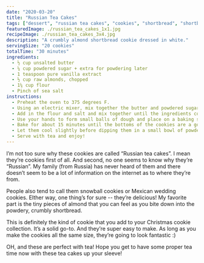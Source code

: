 ```yaml
---
date: "2020-03-20"
title: "Russian Tea Cakes"
tags: ["dessert", "russian tea cakes", "cookies", "shortbread", "shortbread cookies", "almond shortbread cookies", "almond cookies", "almonds"]
featuredImage: ./russian_tea_cakes_1x1.jpg
recipeImage: ./russian_tea_cakes_3x4.jpg
description: "A crumbly almond shortbread cookie dressed in white."
servingSize: "20 cookies"
totalTime: "30 minutes"
ingredients:
  - ½ cup unsalted butter
  - ¼ cup powdered sugar + extra for powdering later
  - 1 teaspoon pure vanilla extract
  - ½ cup raw almonds, chopped
  - 1¼ cup flour
  - Pinch of sea salt
instructions:
  - Preheat the oven to 375 degrees F.
  - Using an electric mixer, mix together the butter and powdered sugar until creamy. Add in the vanilla extract and continue mixing.
  - Add in the flour and salt and mix together until the ingredients come together into a crumbly dough. Gently fold in the raw almonds.
  - Use your hands to form small balls of dough and place on a baking sheet.
  - Bake for about 15 minutes until the bottoms of the cookies are a golden brown.
  - Let them cool slightly before dipping them in a small bowl of powdered sugar while they’re still warm.
  - Serve with tea and enjoy!
---
```

I’m not too sure why these cookies are called “Russian tea cakes”. I mean they’re cookies first of all. And second, no one seems to know why they’re “Russian”. My family (from Russia) has never heard of them and there doesn’t seem to be a lot of information on the internet as to where they’re from.

People also tend to call them snowball cookies or Mexican wedding cookies. EIther way, one thing’s for sure -- they’re delicious! My favorite part is the tiny pieces of almond that you can feel as you bite down into the powdery, crumbly shortbread.

This is definitely the kind of cookie that you add to your Christmas cookie collection. It’s a solid go-to. And they’re super easy to make. As long as you make the cookies all the same size, they’re going to look fantastic :)

OH, and these are perfect with tea! Hope you get to have some proper tea time now with these tea cakes up your sleeve!
